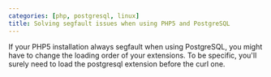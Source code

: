 ```yaml
---
categories: [php, postgresql, linux]
title: Solving segfault issues when using PHP5 and PostgreSQL
---
```


If your PHP5 installation always segfault when using PostgreSQL, you
might have to change the loading order of your extensions. To be
specific, you'll surely need to load the postgresql extension before the
curl one.
